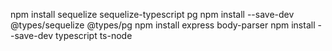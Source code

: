 npm install sequelize sequelize-typescript pg
npm install --save-dev @types/sequelize @types/pg
npm install express body-parser
npm install --save-dev typescript ts-node
